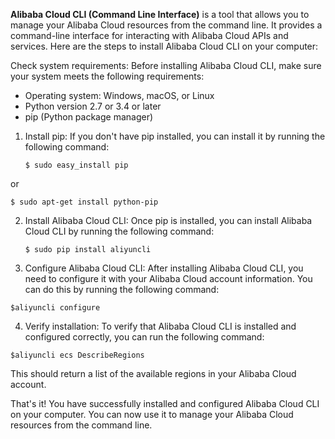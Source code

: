 
**Alibaba Cloud CLI (Command Line Interface)** is a tool that allows you to manage your Alibaba Cloud resources from the command line. It provides a command-line interface for interacting with Alibaba Cloud APIs and services. Here are the steps to install Alibaba Cloud CLI on your computer:

Check system requirements: Before installing Alibaba Cloud CLI, make sure your system meets the following requirements:

- Operating system: Windows, macOS, or Linux
- Python version 2.7 or 3.4 or later
- pip (Python package manager)

1. Install pip: If you don't have pip installed, you can install it by running the following command:

    `$ sudo easy_install pip`

or

   `$ sudo apt-get install python-pip`

2. Install Alibaba Cloud CLI: Once pip is installed, you can install Alibaba Cloud CLI by running the following command:

    `$ sudo pip install aliyuncli`

3. Configure Alibaba Cloud CLI: After installing Alibaba Cloud CLI, you need to configure it with your Alibaba Cloud account information. You can do this by running the following command:

`$aliyuncli configure`

4. Verify installation: To verify that Alibaba Cloud CLI is installed and configured correctly, you can run the following command:

`$aliyuncli ecs DescribeRegions`

This should return a list of the available regions in your Alibaba Cloud account.

That's it! You have successfully installed and configured Alibaba Cloud CLI on your computer. You can now use it to manage your Alibaba Cloud resources from the command line.
